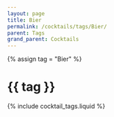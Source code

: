 ```yaml
---
layout: page
title: Bier
permalink: /cocktails/tags/Bier/
parent: Tags
grand_parent: Cocktails
---
```

{% assign tag = "Bier" %}
# {{ tag }}
{% include cocktail_tags.liquid %}